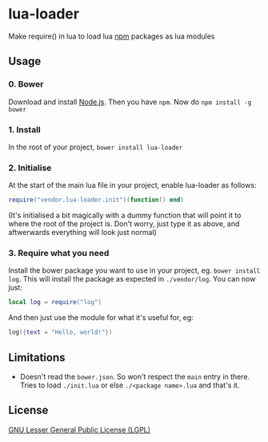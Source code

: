 # lua-loader

Make require() in lua to load lua [npm](http://npmjs.org) packages as lua modules

## Usage

### 0. Bower
Download and install [Node.js](http://nodejs.org/download/). Then you have `npm`.
Now do `npm install -g bower`

### 1. Install
In the root of your project, `bower install lua-loader`

### 2. Initialise
At the start of the main lua file in your project, enable lua-loader as follows:
```lua
require("vendor.lua-loader.init")(function() end)
```
(It's initialised a bit magically with a dummy function that will point it to where the root of the project is.
Don't worry, just type it as above, and aftwerwards everything will look just normal)

### 3. Require what you need
Install the bower package you want to use in your project, eg. `bower install log`.
This will install the package as expected in `./vendor/log`.
You can now just:
```lua
local log = require("log")
```
And then just use the module for what it's useful for, eg:
```lua
log({text = "Hello, world!"})
```

## Limitations
- Doesn't read the `bower.json`. So won't respect the `main` entry in there. Tries to load `./init.lua` or else `./<package name>.lua` and that's it.

## License
[GNU Lesser General Public License (LGPL)](http://www.gnu.org/licenses/lgpl-3.0.txt)

